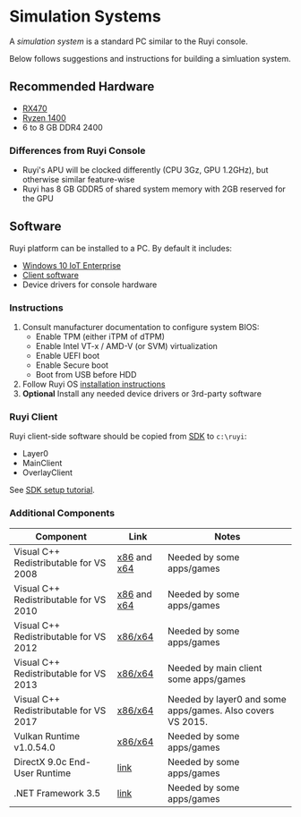 # Simulation Systems

A _simulation system_ is a standard PC similar to the Ruyi console.

Below follows suggestions and instructions for building a simluation system.

## Recommended Hardware

- [RX470](http://www.amd.com/en-us/products/graphics/radeon-rx-series/radeon-rx-470)
- [Ryzen 1400](https://www.amd.com/en/products/cpu/amd-ryzen-5-1400)
- 6 to 8 GB DDR4 2400

### Differences from Ruyi Console

- Ruyi's APU will be clocked differently (CPU 3Gz, GPU 1.2GHz), but otherwise similar feature-wise
- Ruyi has 8 GB GDDR5 of shared system memory with 2GB reserved for the GPU

## Software

Ruyi platform can be installed to a PC.  By default it includes:

- [Windows 10 IoT Enterprise](os.md)
- [Client software](layer0.md)
- Device drivers for console hardware

### Instructions

1. Consult manufacturer documentation to configure system BIOS:
    - Enable TPM (either iTPM of dTPM)
    - Enable Intel VT-x / AMD-V (or SVM) virtualization
    - Enable UEFI boot
    - Enable Secure boot
    - Boot from USB before HDD
1. Follow Ruyi OS [installation instructions](os.md#Installation)
1. __Optional__  Install any needed device drivers or 3rd-party software

### Ruyi Client

Ruyi client-side software should be copied from [SDK](sdk.md) to `c:\ruyi`:

- Layer0
- MainClient
- OverlayClient

See [SDK setup tutorial](../tutorials/setup.md).

### Additional Components

| Component | Link | Notes
|-|-|-
Visual C++ Redistributable for VS 2008 | [x86](https://www.microsoft.com/en-us/download/details.aspx?id=29) and [x64](https://www.microsoft.com/en-us/download/details.aspx?id=15336) | Needed by some apps/games
Visual C++ Redistributable for VS 2010 | [x86](https://www.microsoft.com/en-us/download/details.aspx?id=5555) and [x64](https://www.microsoft.com/en-us/download/details.aspx?id=14632) | Needed by some apps/games
Visual C++ Redistributable for VS 2012 | [x86/x64](https://www.microsoft.com/en-us/download/details.aspx?id=30679) | Needed by some apps/games
Visual C++ Redistributable for VS 2013 | [x86/x64](https://www.microsoft.com/en-us/download/details.aspx?id=40784) | Needed by main client some apps/games
Visual C++ Redistributable for VS 2017 | [x86/x64](https://go.microsoft.com/fwlink/?LinkId=746572) | Needed by layer0 and some apps/games.  Also covers VS 2015.
Vulkan Runtime v1.0.54.0 | [x86/x64](https://vulkan.lunarg.com/sdk/home) | Needed by some apps/games
DirectX 9.0c End-User Runtime | [link](https://www.microsoft.com/en-us/download/details.aspx?id=34429) | Needed by some apps/games
.NET Framework 3.5 | [link](https://www.microsoft.com/en-us/download/details.aspx?id=22) | Needed by some apps/games